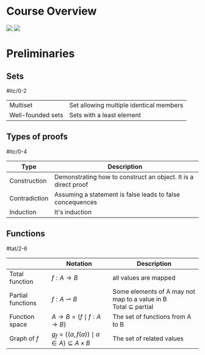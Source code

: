
# Course Overview
![](Pasted%20image%2020240206085457.png)
![](Pasted%20image%2020240206085525.png)
# Preliminaries

## Sets
#itc/0-2

|                   |                                         |
| ----------------- | --------------------------------------- |
| Multiset          | Set allowing multiple identical members |
| Well-founded sets | Sets with a least element                                        |

## Types of proofs
#itc/0-4

| Type          | Description                                                    |
| ------------- | -------------------------------------------------------------- |
| Construction  | Demonstrating how to construct an object. It is a direct proof |
| Contradiction | Assuming a statement is false leads to false concequences      |
| Induction     | It's induction                                                               |
## Functions
#tat/2-6

|                   | Notation                        | Description                                                                 |
| ----------------- | ------------------------------- | --------------------------------------------------------------------------- |
| Total function    | $f : A \to B$                   | all values are mapped                                                       |
| Partial functions | $f : A \rightharpoonup B$       | Some elements of A may not map to a value in B<br>Total $\subseteq$ partial |
| Function space    | $A \to B = \{f \mid f:A\to B\}$ | The set of functions from A to B                                            |
| Graph of $f$    | $g_{f}=\{(a,f(a))\mid a \in A\}\subseteq A \times B$                                | The set of related values                                                                             |
